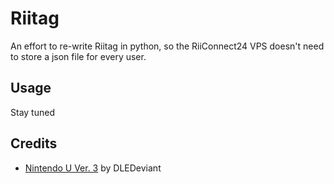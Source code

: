 # Riitag

An effort to re-write Riitag in python, so the RiiConnect24 VPS doesn't need to store a json file for every user.

## Usage

Stay tuned

## Credits

* [Nintendo U Ver. 3](https://www.deviantart.com/dledeviant/art/Nintendo-U-Version-3-595000916) by DLEDeviant
